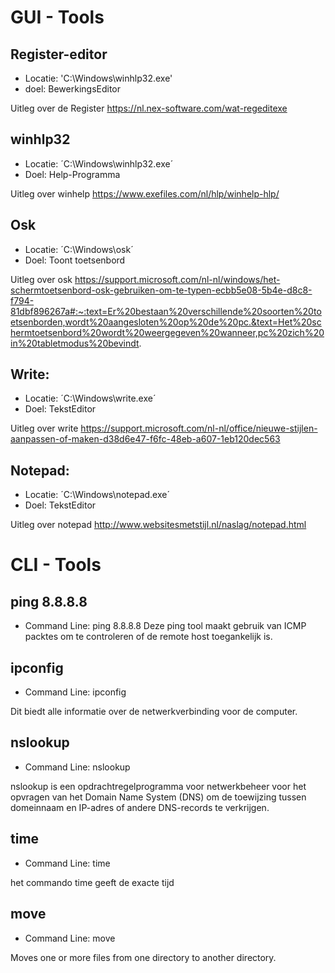 # GUI - Tools
## Register-editor
- Locatie: 'C:\Windows\winhlp32.exe'
- doel: BewerkingsEditor

Uitleg over de Register
https://nl.nex-software.com/wat-regeditexe

## winhlp32
 - Locatie: ´C:\Windows\winhlp32.exe´
 - Doel: Help-Programma

Uitleg over winhelp
https://www.exefiles.com/nl/hlp/winhelp-hlp/
## Osk
- Locatie: ´C:\Windows\osk´
- Doel: Toont toetsenbord

Uitleg over osk
https://support.microsoft.com/nl-nl/windows/het-schermtoetsenbord-osk-gebruiken-om-te-typen-ecbb5e08-5b4e-d8c8-f794-81dbf896267a#:~:text=Er%20bestaan%20verschillende%20soorten%20toetsenborden,wordt%20aangesloten%20op%20de%20pc.&text=Het%20schermtoetsenbord%20wordt%20weergegeven%20wanneer,pc%20zich%20in%20tabletmodus%20bevindt.
## Write:
- Locatie: ´C:\Windows\write.exe´
- Doel: TekstEditor

Uitleg over write
https://support.microsoft.com/nl-nl/office/nieuwe-stijlen-aanpassen-of-maken-d38d6e47-f6fc-48eb-a607-1eb120dec563
## Notepad:
- Locatie: ´C:\Windows\notepad.exe´
- Doel: TekstEditor

Uitleg over notepad
http://www.websitesmetstijl.nl/naslag/notepad.html
# CLI - Tools

## ping 8.8.8.8
- Command Line: ping 8.8.8.8
Deze ping tool maakt gebruik van ICMP packtes om te controleren of de remote host toegankelijk is.

## ipconfig 
- Command Line: ipconfig

Dit biedt alle informatie over de netwerkverbinding voor de computer.

## nslookup
- Command Line: nslookup

nslookup is een opdrachtregelprogramma voor netwerkbeheer voor het opvragen van het Domain Name System (DNS) om de toewijzing tussen domeinnaam en IP-adres of andere DNS-records te verkrijgen.

## time
- Command Line: time

het commando time geeft de exacte tijd 

## move
- Command Line: move           

Moves one or more files from one directory to another
               directory.
